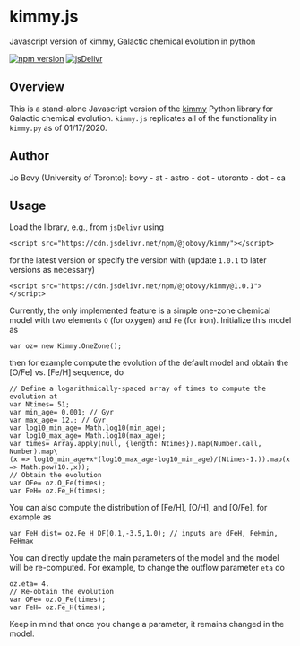 # kimmy.js
Javascript version of kimmy, Galactic chemical evolution in python

[![npm version](https://badge.fury.io/js/%40jobovy%2Fkimmy.svg)](https://badge.fury.io/js/%40jobovy%2Fkimmy)
[![jsDelivr](https://badgen.net/jsdelivr/v/npm/@jobovy/kimmy)](https://www.jsdelivr.com/package/npm/@jobovy/kimmy)

## Overview

This is a stand-alone Javascript version of the
[kimmy](https://github.com/jobovy/kimmy) Python library for Galactic
chemical evolution. ``kimmy.js`` replicates all of the functionality
in ``kimmy.py`` as of 01/17/2020.

## Author

Jo Bovy (University of Toronto): bovy - at - astro - dot - utoronto - dot - ca

## Usage

Load the library, e.g., from ``jsDelivr`` using
```
<script src="https://cdn.jsdelivr.net/npm/@jobovy/kimmy"></script>
```
for the latest version or specify the version with (update ``1.0.1`` to later versions as necessary)
```
<script src="https://cdn.jsdelivr.net/npm/@jobovy/kimmy@1.0.1"></script>
```

Currently, the only implemented feature is a simple one-zone chemical
model with two elements ``O`` (for oxygen) and ``Fe`` (for
iron). Initialize this model as
```
var oz= new Kimmy.OneZone();
```
then for example compute the evolution of the default model and obtain
the [O/Fe] vs. [Fe/H] sequence, do
```
// Define a logarithmically-spaced array of times to compute the evolution at
var Ntimes= 51;
var min_age= 0.001; // Gyr
var max_age= 12.; // Gyr
var log10_min_age= Math.log10(min_age);
var log10_max_age= Math.log10(max_age);
var times= Array.apply(null, {length: Ntimes}).map(Number.call, Number).map\
(x => log10_min_age+x*(log10_max_age-log10_min_age)/(Ntimes-1.)).map(x => Math.pow(10.,x));
// Obtain the evolution
var OFe= oz.O_Fe(times);
var FeH= oz.Fe_H(times);
```

You can also compute the distribution of [Fe/H], [O/H], and [O/Fe],
for example as
```
var FeH_dist= oz.Fe_H_DF(0.1,-3.5,1.0); // inputs are dFeH, FeHmin, FeHmax
```

You can directly update the main parameters of the model and the model
will be re-computed. For example, to change the outflow parameter
``eta`` do
```
oz.eta= 4.
// Re-obtain the evolution
var OFe= oz.O_Fe(times);
var FeH= oz.Fe_H(times);
```
Keep in mind that once you change a parameter, it remains changed in
the model.